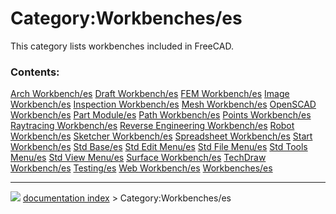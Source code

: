 # Category:Workbenches/es
This category lists workbenches included in FreeCAD.

### Contents:

    
  [Arch Workbench/es](Arch_Workbench/es.md)           [Draft Workbench/es](Draft_Workbench/es.md)             [FEM Workbench/es](FEM_Workbench/es.md)
  [Image Workbench/es](Image_Workbench/es.md)         [Inspection Workbench/es](Inspection_Workbench/es.md)   [Mesh Workbench/es](Mesh_Workbench/es.md)
  [OpenSCAD Workbench/es](OpenSCAD_Workbench/es.md)   [Part Module/es](Part_Module/es.md)                     [Path Workbench/es](Path_Workbench/es.md)
  [Points Workbench/es](Points_Workbench/es.md)       [Raytracing Workbench/es](Raytracing_Workbench/es.md)   [Reverse Engineering Workbench/es](Reverse_Engineering_Workbench/es.md)
  [Robot Workbench/es](Robot_Workbench/es.md)         [Sketcher Workbench/es](Sketcher_Workbench/es.md)       [Spreadsheet Workbench/es](Spreadsheet_Workbench/es.md)
  [Start Workbench/es](Start_Workbench/es.md)         [Std Base/es](Std_Base/es.md)                           [Std Edit Menu/es](Std_Edit_Menu/es.md)
  [Std File Menu/es](Std_File_Menu/es.md)             [Std Tools Menu/es](Std_Tools_Menu/es.md)               [Std View Menu/es](Std_View_Menu/es.md)
  [Surface Workbench/es](Surface_Workbench/es.md)     [TechDraw Workbench/es](TechDraw_Workbench/es.md)       [Testing/es](Testing/es.md)
  [Web Workbench/es](Web_Workbench/es.md)             [Workbenches/es](Workbenches/es.md)



---
![](images/Right_arrow.png) [documentation index](../README.md) > Category:Workbenches/es
